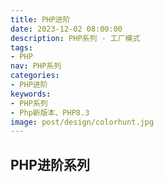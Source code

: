 ```yaml
---
title: PHP进阶
date: 2023-12-02 08:00:00
description: PHP系列 - 工厂模式
tags:
- PHP
nav: PHP系列
categories:
- PHP进阶
keywords:
- PHP系列
- Php新版本、PHP8.3
image: post/design/colorhunt.jpg
---
```


## PHP进阶系列